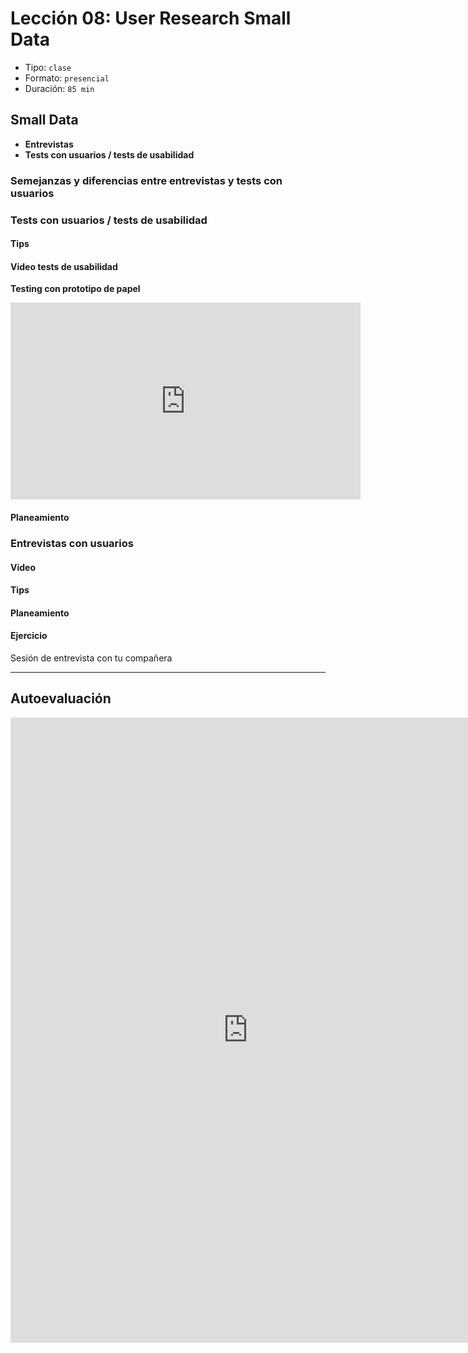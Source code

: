 # Lección 08: User Research Small Data

- Tipo: `clase`
- Formato: `presencial`
- Duración: `85 min`

## Small Data

* **Entrevistas**
* **Tests con usuarios / tests de usabilidad**

### Semejanzas y diferencias entre entrevistas y tests con usuarios

### Tests con usuarios / tests de usabilidad 

#### Tips

#### Video tests de usabilidad

**Testing con prototipo de papel**
<div class="iframeWrapper">
	<iframe width="560" height="315" src="https://www.youtube.com/embed/9wQkLthhHKA?cc_load_policy=1&cc_lang_pref=es" frameborder="0" allowfullscreen></iframe>
</div>


#### Planeamiento

### Entrevistas con usuarios


#### Video

#### Tips

#### Planeamiento

#### Ejercicio

Sesión de entrevista con tu compañera

***

## Autoevaluación

<div class="iframeWrapper">
	<iframe src="https://docs.google.com/forms/d/e/1FAIpQLSd0YgXnSxMCYenq--9QNEVg2qJ14yqIYSgZa2-gh6aOU-1vTw/viewform?embedded=true" width="760" height="1000" frameborder="0" marginheight="0" marginwidth="0">Cargando...</iframe>
</div>